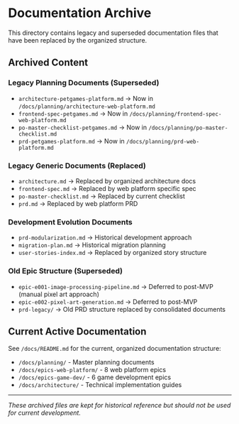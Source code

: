 # Documentation Archive

This directory contains legacy and superseded documentation files that have been replaced by the organized structure.

## Archived Content

### Legacy Planning Documents (Superseded)
- `architecture-petgames-platform.md` → Now in `/docs/planning/architecture-web-platform.md`
- `frontend-spec-petgames.md` → Now in `/docs/planning/frontend-spec-web-platform.md`
- `po-master-checklist-petgames.md` → Now in `/docs/planning/po-master-checklist.md`
- `prd-petgames-platform.md` → Now in `/docs/planning/prd-web-platform.md`

### Legacy Generic Documents (Replaced)
- `architecture.md` → Replaced by organized architecture docs
- `frontend-spec.md` → Replaced by web platform specific spec
- `po-master-checklist.md` → Replaced by current checklist
- `prd.md` → Replaced by web platform PRD

### Development Evolution Documents
- `prd-modularization.md` → Historical development approach
- `migration-plan.md` → Historical migration planning
- `user-stories-index.md` → Replaced by organized story structure

### Old Epic Structure (Superseded)
- `epic-e001-image-processing-pipeline.md` → Deferred to post-MVP (manual pixel art approach)
- `epic-e002-pixel-art-generation.md` → Deferred to post-MVP
- `prd-legacy/` → Old PRD structure replaced by consolidated documents

## Current Active Documentation

See `/docs/README.md` for the current, organized documentation structure:
- `/docs/planning/` - Master planning documents
- `/docs/epics-web-platform/` - 8 web platform epics
- `/docs/epics-game-dev/` - 6 game development epics
- `/docs/architecture/` - Technical implementation guides

---

*These archived files are kept for historical reference but should not be used for current development.*